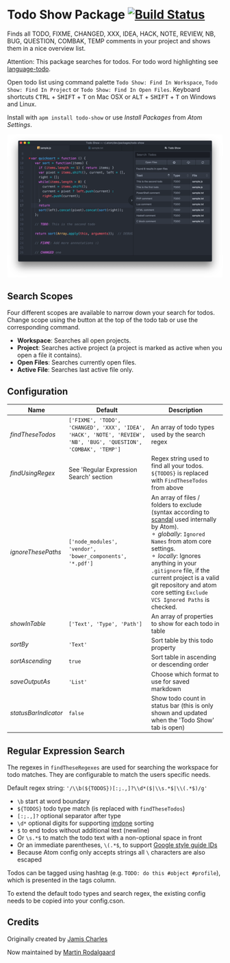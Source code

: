 # Todo Show Package [![Build Status](https://travis-ci.org/mrodalgaard/atom-todo-show.svg)](https://travis-ci.org/mrodalgaard/atom-todo-show)

Finds all TODO, FIXME, CHANGED, XXX, IDEA, HACK, NOTE, REVIEW, NB, BUG, QUESTION, COMBAK, TEMP comments in your project and shows them in a nice overview list.

Attention: This package searches for todos. For todo word highlighting see [language-todo](https://github.com/atom/language-todo).

Open todo list using command palette `Todo Show: Find In Workspace`, `Todo Show: Find In Project` or `Todo Show: Find In Open Files`. Keyboard shortcuts <kbd>CTRL</kbd> + <kbd>SHIFT</kbd> + <kbd>T</kbd> on Mac OSX or <kbd>ALT</kbd> + <kbd>SHIFT</kbd> + <kbd>T</kbd> on Windows and Linux.

Install with `apm install todo-show` or use *Install Packages* from *Atom Settings*.

![todo-show-package](https://raw.githubusercontent.com/mrodalgaard/atom-todo-show/master/screenshots/preview.png)

## Search Scopes

Four different scopes are available to narrow down your search for todos. Change scope using the button at the top of the todo tab or use the corresponding command.
* __Workspace__: Searches all open projects.
* __Project__: Searches active project (a project is marked as active when you open a file it contains).
* __Open Files__: Searches currently open files.
* __Active File__: Searches last active file only.

## Configuration

Name                  | Default                                 | Description
----------------------|-----------------------------------------|------------
_findTheseTodos_      | `['FIXME', 'TODO', 'CHANGED', 'XXX', 'IDEA', 'HACK', 'NOTE', 'REVIEW', 'NB', 'BUG', 'QUESTION', 'COMBAK', 'TEMP']` | An array of todo types used by the search regex
_findUsingRegex_      | See 'Regular Expression Search' section | Regex string used to find all your todos. `${TODOS}` is replaced with `FindTheseTodos` from above
_ignoreThesePaths_    | `['node_modules', 'vendor', 'bower_components', '*.pdf']` | An array of files / folders to exclude (syntax according to [scandal](https://github.com/atom/scandal) used internally by Atom). <br> ⚬ _globally_: `Ignored Names` from atom core settings. <br> ⚬ _locally_: Ignores anything in your `.gitignore` file, if the current project is a valid git repository and atom core setting `Exclude VCS Ignored Paths` is checked.
_showInTable_         | `['Text', 'Type', 'Path']`              | An array of properties to show for each todo in table
_sortBy_              | `'Text'`                                | Sort table by this todo property
_sortAscending_       | `true`                                  | Sort table in ascending or descending order
_saveOutputAs_        | `'List'`                                | Choose which format to use for saved markdown
_statusBarIndicator_  | `false`                                 | Show todo count in status bar (this is only shown and updated when the 'Todo Show' tab is open)

## Regular Expression Search

The regexes in `findTheseRegexes` are used for searching the workspace for todo matches. They are configurable to match the users specific needs.

Default regex string: `'/\\b(${TODOS})[:;.,]?\\d*($|\\s.*$|\\(.*$)/g'`
* `\b` start at word boundary
* `${TODOS}` todo type match (is replaced with `findTheseTodos`)
* `[:;.,]?` optional separator after type
* `\d*` optional digits for supporting [imdone](http://imdone.io/) sorting
* `$` to end todos without additional text (newline)
* Or `\s.*$` to match the todo text with a non-optional space in front
* Or an immediate parentheses, `\(.*$`, to support [Google style guide IDs](https://google.github.io/styleguide/cppguide.html#TODO_Comments)
* Because Atom config only accepts strings all `\` characters are also escaped

Todos can be tagged using hashtag (e.g. `TODO: do this #object #profile`), which is presented in the tags column.

To extend the default todo types and search regex, the existing config needs to be copied into your config.cson.

## Credits
Originally created by [Jamis Charles](https://github.com/jamischarles)

Now maintained by [Martin Rodalgaard](https://github.com/mrodalgaard)

